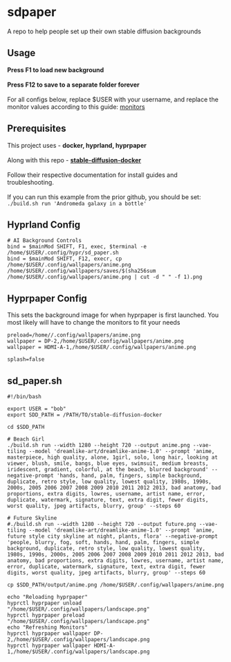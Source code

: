 # sdpaper
A repo to help people set up their own stable diffusion backgrounds

## Usage
**Press F1 to load new background**\
\
**Press F12 to save to a separate folder forever**\
\
For all configs below, replace $USER with your username, and replace the monitor values according to this guide: [monitors](https://wiki.hyprland.org/Configuring/Monitors/)


## Prerequisites
This project uses - **docker, hyprland, hyprpaper**\
\
Along with this repo - **[stable-diffusion-docker](https://github.com/fboulnois/stable-diffusion-docker)**\
\
Follow their respective documentation for install guides and troubleshooting. \
\
If you can run this example from the prior github, you should be set:\
`./build.sh run 'Andromeda galaxy in a bottle'`


## Hyprland Config
```
# AI Background Controls
bind = $mainMod SHIFT, F1, exec, $terminal -e /home/$USER/.config/hypr/sd_paper.sh 
bind = $mainMod SHIFT, F12, execr, cp /home/$USER/.config/wallpapers/anime.png /home/$USER/.config/wallpapers/saves/$(sha256sum /home/$USER/.config/wallpapers/anime.png | cut -d " " -f 1).png
```


## Hyprpaper Config
This sets the background image for when hyprpaper is first launched. You most likely will have to change the monitors to fit your needs
```
preload=/home//.config/wallpapers/anime.png
wallpaper = DP-2,/home/$USER/.config/wallpapers/anime.png
wallpaper = HDMI-A-1,/home/$USER/.config/wallpapers/anime.png

splash=false
```


## sd_paper.sh
```
#!/bin/bash

export USER = "bob"
export SDD_PATH = /PATH/TO/stable-diffusion-docker

cd $SDD_PATH

# Beach Girl
./build.sh run --width 1280 --height 720 --output anime.png --vae-tiling --model 'dreamlike-art/dreamlike-anime-1.0' --prompt 'anime, masterpiece, high quality, alone, 1girl, solo, long hair, looking at viewer, blush, smile, bangs, blue eyes, swimsuit, medium breasts, iridescent, gradient, colorful, at the beach, blurred background' --negative-prompt 'hands, hand, palm, fingers, simple background, duplicate, retro style, low quality, lowest quality, 1980s, 1990s, 2000s, 2005 2006 2007 2008 2009 2010 2011 2012 2013, bad anatomy, bad proportions, extra digits, lowres, username, artist name, error, duplicate, watermark, signature, text, extra digit, fewer digits, worst quality, jpeg artifacts, blurry, group' --steps 60

# Future Skyline
#./build.sh run --width 1280 --height 720 --output future.png --vae-tiling --model 'dreamlike-art/dreamlike-anime-1.0' --prompt 'anime, future style city skyline at night, plants, flora' --negative-prompt 'people, blurry, fog, soft, hands, hand, palm, fingers, simple background, duplicate, retro style, low quality, lowest quality, 1980s, 1990s, 2000s, 2005 2006 2007 2008 2009 2010 2011 2012 2013, bad anatomy, bad proportions, extra digits, lowres, username, artist name, error, duplicate, watermark, signature, text, extra digit, fewer digits, worst quality, jpeg artifacts, blurry, group' --steps 60

cp $SDD_PATH/output/anime.png /home/$USER/.config/wallpapers/anime.png

echo "Reloading hyprpaper"
hyprctl hyprpaper unload "/home/$USER/.config/wallpapers/landscape.png"
hyprctl hyprpaper preload "/home/$USER/.config/wallpapers/landscape.png"
echo "Refreshing Monitors"
hyprctl hyprpaper wallpaper DP-2,/home/$USER/.config/wallpapers/landscape.png
hyprctl hyprpaper wallpaper HDMI-A-1,/home/$USER/.config/wallpapers/landscape.png
```

